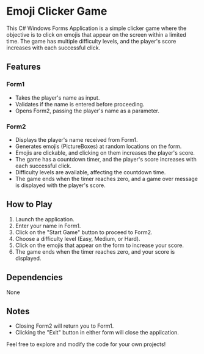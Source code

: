 # Emoji Clicker Game

This C# Windows Forms Application is a simple clicker game where the objective is to click on emojis that appear on the screen within a limited time. The game has multiple difficulty levels, and the player's score increases with each successful click.

## Features

### Form1
- Takes the player's name as input.
- Validates if the name is entered before proceeding.
- Opens Form2, passing the player's name as a parameter.

### Form2
- Displays the player's name received from Form1.
- Generates emojis (PictureBoxes) at random locations on the form.
- Emojis are clickable, and clicking on them increases the player's score.
- The game has a countdown timer, and the player's score increases with each successful click.
- Difficulty levels are available, affecting the countdown time.
- The game ends when the timer reaches zero, and a game over message is displayed with the player's score.

## How to Play

1. Launch the application.
2. Enter your name in Form1.
3. Click on the "Start Game" button to proceed to Form2.
4. Choose a difficulty level (Easy, Medium, or Hard).
5. Click on the emojis that appear on the form to increase your score.
6. The game ends when the timer reaches zero, and your score is displayed.

## Dependencies
None

## Notes
- Closing Form2 will return you to Form1.
- Clicking the "Exit" button in either form will close the application.

Feel free to explore and modify the code for your own projects!
